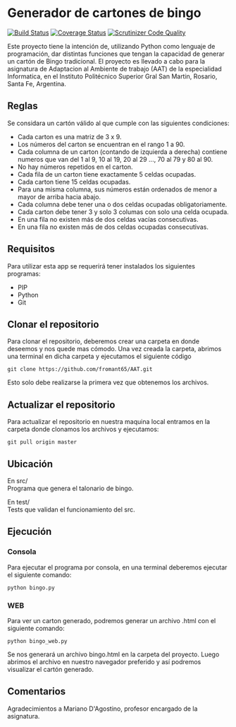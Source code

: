 # Generador de cartones de bingo

[![Build Status](https://travis-ci.com/fromant65/AAT.svg?branch=master)](https://travis-ci.com/fromant65/AAT)
[![Coverage Status](https://coveralls.io/repos/github/fromant65/AAT/badge.svg?branch=master)](https://coveralls.io/github/fromant65/AAT?branch=master)
[![Scrutinizer Code Quality](https://scrutinizer-ci.com/g/fromant65/AAT/badges/quality-score.png?b=master)](https://scrutinizer-ci.com/g/fromant65/AAT/?branch=master)

Este proyecto tiene la intención de, utilizando Python como lenguaje de programación, dar distintas funciones que tengan la capacidad de generar un cartón de Bingo tradicional. El proyecto es llevado a cabo para la asignatura de Adaptacion al Ambiente de trabajo (AAT) de la especialidad Informatica, en el Instituto Politécnico Superior Gral San Martin, Rosario, Santa Fe, Argentina.

## Reglas
Se considara un cartón válido al que cumple con las siguientes condiciones:

* Cada carton es una matriz de 3 x 9.
* Los números del carton se encuentran en el rango 1 a 90.
* Cada columna de un carton (contando de izquierda a derecha) contiene numeros que van del 1 al 9, 10 al 19, 20 al 29 ..., 70 al 79 y 80 al 90.
* No hay números repetidos en el carton.
* Cada fila de un carton tiene exactamente 5 celdas ocupadas.
* Cada carton tiene 15 celdas ocupadas.
* Para una misma columna, sus números están ordenados de menor a mayor de arriba hacia abajo.
* Cada columna debe tener una o dos celdas ocupadas obligatoriamente.
* Cada carton debe tener 3 y solo 3 columas con solo una celda ocupada.
* En una fila no existen más de dos celdas vacías consecutivas.
* En una fila no existen más de dos celdas ocupadas consecutivas.

## Requisitos
Para utilizar esta app se requerirá tener instalados los siguientes programas:
* PIP
* Python
* Git

## Clonar el repositorio
Para clonar el repositorio, deberemos crear una carpeta en donde deseemos y nos quede mas cómodo.
Una vez creada la carpeta, abrimos una terminal en dicha carpeta y ejecutamos el siguiente código
<pre><code>git clone https://github.com/fromant65/AAT.git</pre></code>
Esto solo debe realizarse la primera vez que obtenemos los archivos.

## Actualizar el repositorio
Para actualizar el repositorio en nuestra maquina local entramos en la carpeta donde clonamos los archivos y ejecutamos:
<pre><code>git pull origin master</pre></code>

## Ubicación
En src/<br>
Programa que genera el talonario de bingo.

En test/<br>
Tests que validan el funcionamiento del src.

## Ejecución

### Consola
Para ejecutar el programa por consola, en una terminal deberemos ejecutar el siguiente comando:
<pre><code>python bingo.py</pre></code>
### WEB
Para ver un carton generado, podremos generar un archivo .html con el siguiente comando:
<pre><code>python bingo_web.py</pre></code>
Se nos generará un archivo bingo.html en la carpeta del proyecto. Luego abrimos el archivo en nuestro navegador preferido y así podremos visualizar el cartón generado.

## Comentarios 
Agradecimientos a Mariano D'Agostino, profesor encargado de la asignatura.
